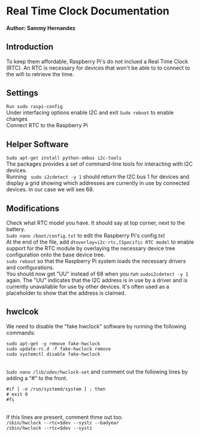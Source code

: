 # Real Time Clock Documentation

#### Author: Sammy Hernandez 

## Introduction
To keep them affordable, Raspberry Pi's do not inclued a Real Time Clock (RTC). An RTC is necessary for devices that won't be able to to connect to the wifi to retrieve the time. 

## Settings
`Run sudo raspi-config` 
<br>Under interfacing options enable I2C and exit
`Sudo reboot` to enable changes 
<br>Connect RTC to the Raspberry Pi 

## Helper Software
`Sudo apt-get install python-smbus i2c-tools`
<br> The packages provides a set of command-line tools for interacting with I2C devices.
<br> Running ` sudo i2cdetect -y 1` should return the I2C bus 1 for devices and display a grid showing which addresses are currently in use by connected devices. In our case we will see 68.

## Modifications 
Check what RTC model you have. It should say at top corner, next to the battery. 
<br>`Sudo nano /boot/config.txt` to edit the Raspberry Pi's config.txt
<br>At the end of the file, add `dtoverlay=i2c-rtc,[Specific RTC model` to enable support for the RTC module by overlaying the necessary device tree configuration onto the base device tree.
<br>`sudo reboot` so that the Raspberry Pi system loads the necessary drivers and configurations.
<br>You should now get "UU" instead of 68 when you run `sudoi2cdetect -y 1` again. The "UU" indicates that the I2C address is in use by a driver and is currently unavailable for use by other devices. It's often used as a placeholder to show that the address is claimed.

## hwclcok

We need to disable the "fake hwclock" software by running the following commands:
```
sudo apt-get -y remove fake-hwclock
sudo update-rc.d -f fake-hwclock remove
sudo systemctl disable fake-hwclock
```
<br>`Sudo nano /lib/udev/hwclock-set` and comment out the following lines by adding a “#” to the front.

```
#if [ -e /run/systemd/system ] ; then
# exit 0
#fi
```
<br> If this lines are present, comment thme out too.
<br>`/sbin/hwclock --rtc=$dev --systz --badyear` 
<br>`/sbin/hwclock --rtc=$dev --systz`


